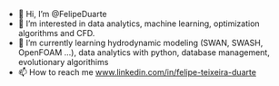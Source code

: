 - 👋 Hi, I’m @FelipeDuarte
- 👀 I’m interested in data analytics, machine learning, optimization algorithms and CFD.
- 🌱 I’m currently learning hydrodynamic modeling (SWAN, SWASH, OpenFOAM ...), data analytics with python, database management, evolutionary algorithims 
- 📫 How to reach me www.linkedin.com/in/felipe-teixeira-duarte

<!---
FelipeTDuarte/FelipeTDuarte is a ✨ special ✨ repository because its `README.md` (this file) appears on your GitHub profile.
You can click the Preview link to take a look at your changes.
--->
